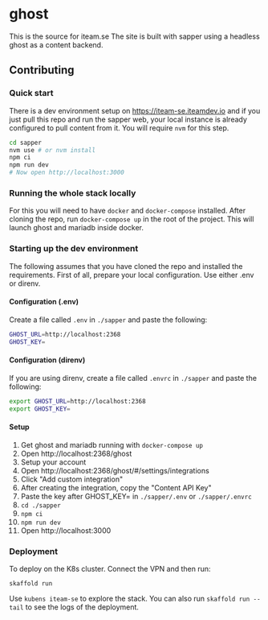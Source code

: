 # ghost

This is the source for iteam.se
The site is built with sapper using a headless ghost as a content backend.

## Contributing

### Quick start

There is a dev environment setup on https://iteam-se.iteamdev.io and if you just pull this repo and run the sapper web, your local instance is already configured to pull content from it. You will require `nvm` for this step.

```bash
cd sapper
nvm use # or nvm install
npm ci
npm run dev
# Now open http://localhost:3000
```

### Running the whole stack locally

For this you will need to have `docker` and `docker-compose` installed. After cloning the repo, run `docker-compose up` in the root of the project. This will launch ghost and mariadb inside docker.

### Starting up the dev environment

The following assumes that you have cloned the repo and installed the requirements. First of all, prepare your local configuration. Use either .env or direnv.

#### Configuration (.env)

Create a file called `.env` in `./sapper` and paste the following:

```bash
GHOST_URL=http://localhost:2368
GHOST_KEY=
```

#### Configuration (direnv)

If you are using direnv, create a file called `.envrc` in `./sapper` and paste the following:

```bash
export GHOST_URL=http://localhost:2368
export GHOST_KEY=
```

#### Setup

1. Get ghost and mariadb running with `docker-compose up`
2. Open http://localhost:2368/ghost
3. Setup your account
4. Open http://localhost:2368/ghost/#/settings/integrations
5. Click "Add custom integration"
6. After creating the integration, copy the "Content API Key"
7. Paste the key after GHOST_KEY= in `./sapper/.env` or `./sapper/.envrc`
8. `cd ./sapper`
9. `npm ci`
10. `npm run dev`
11. Open http://localhost:3000



### Deployment

To deploy on the K8s cluster. Connect the VPN and then run: 

    skaffold run

Use `kubens iteam-se` to explore the stack. You can also run `skaffold run --tail` to see the logs of the deployment.

